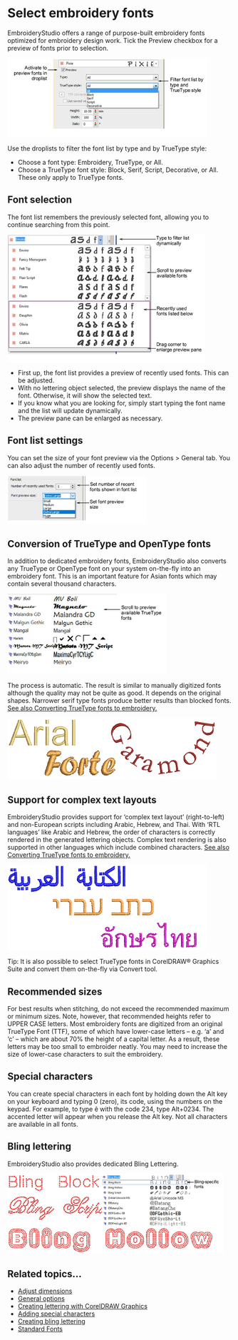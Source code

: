 # Select embroidery fonts

EmbroideryStudio offers a range of purpose-built embroidery fonts optimized for embroidery design work. Tick the Preview checkbox for a preview of fonts prior to selection.

![OPSpecialLetteringPreview.png](assets/OPSpecialLetteringPreview.png)

Use the droplists to filter the font list by type and by TrueType style:

- Choose a font type: Embroidery, TrueType, or All.
- Choose a TrueType font style: Block, Serif, Script, Decorative, or All. These only apply to TrueType fonts.

## Font selection

The font list remembers the previously selected font, allowing you to continue searching from this point.

![FontRecentList.png](assets/FontRecentList.png)

- First up, the font list provides a preview of recently used fonts. This can be adjusted.
- With no lettering object selected, the preview displays the name of the font. Otherwise, it will show the selected text.
- If you know what you are looking for, simply start typing the font name and the list will update dynamically.
- The preview pane can be enlarged as necessary.

## Font list settings

You can set the size of your font preview via the Options > General tab. You can also adjust the number of recently used fonts.

![lettering_create00012.png](assets/lettering_create00012.png)

## Conversion of TrueType and OpenType fonts

In addition to dedicated embroidery fonts, EmbroideryStudio also converts any TrueType or OpenType font on your system on-the-fly into an embroidery font. This is an important feature for Asian fonts which may contain several thousand characters.

![lettering_create00015.png](assets/lettering_create00015.png)

The process is automatic. The result is similar to manually digitized fonts although the quality may not be quite as good. It depends on the original shapes. Narrower serif type fonts produce better results than blocked fonts. [See also Converting TrueType fonts to embroidery.](../lettering_custom/Converting_TrueType_fonts_to_embroidery)

![lettering_create00018.png](assets/lettering_create00018.png)

## Support for complex text layouts

EmbroideryStudio provides support for ‘complex text layout’ (right-to-left) and non-European scripts including Arabic, Hebrew, and Thai. With ‘RTL languages’ like Arabic and Hebrew, the order of characters is correctly rendered in the generated lettering objects. Complex text rendering is also supported in other languages which include combined characters. [See also Converting TrueType fonts to embroidery.](../lettering_custom/Converting_TrueType_fonts_to_embroidery)

![NonRomanFontSample2.png](assets/NonRomanFontSample2.png)

Tip: It is also possible to select TrueType fonts in CorelDRAW® Graphics Suite and convert them on-the-fly via Convert tool.

## Recommended sizes

For best results when stitching, do not exceed the recommended maximum or minimum sizes. Note, however, that recommended heights refer to UPPER CASE letters. Most embroidery fonts are digitized from an original TrueType Font (TTF), some of which have lower-case letters – e.g. ‘a’ and ‘c’ – which are about 70% the height of a capital letter. As a result, these letters may be too small to embroider neatly. You may need to increase the size of lower-case characters to suit the embroidery.

## Special characters

You can create special characters in each font by holding down the Alt key on your keyboard and typing 0 (zero), its code, using the numbers on the keypad. For example, to type ê with the code 234, type Alt+0234. The accented letter will appear when you release the Alt key. Not all characters are available in all fonts.

## Bling lettering

EmbroideryStudio also provides dedicated Bling Lettering.

![lettering_create00019.png](assets/lettering_create00019.png)

## Related topics...

- [Adjust dimensions](../lettering_edit/Adjust_dimensions)
- [General options](../../Setup/settings/General_options)
- [Creating lettering with CorelDRAW Graphics](Creating_lettering_with_CorelDRAW_Graphics)
- [Adding special characters](../lettering_advanced/Adding_special_characters)
- [Creating bling lettering](../../Applied/bling/Creating_bling_lettering)
- [Standard Fonts](../../Management/sample_fonts/Standard_Fonts)
